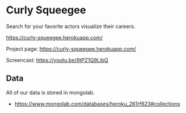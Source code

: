 # Curly Squeegee
Search for your favorite actors visualize their careers.

https://curly-squeegee.herokuapp.com/

Project page: https://curly-squeegee.herokuapp.com/

Screencast: https://youtu.be/9tPZ1Q9LibQ




## Data
All of our data is stored in mongolab. 

- https://www.mongolab.com/databases/heroku_261rf623#collections
